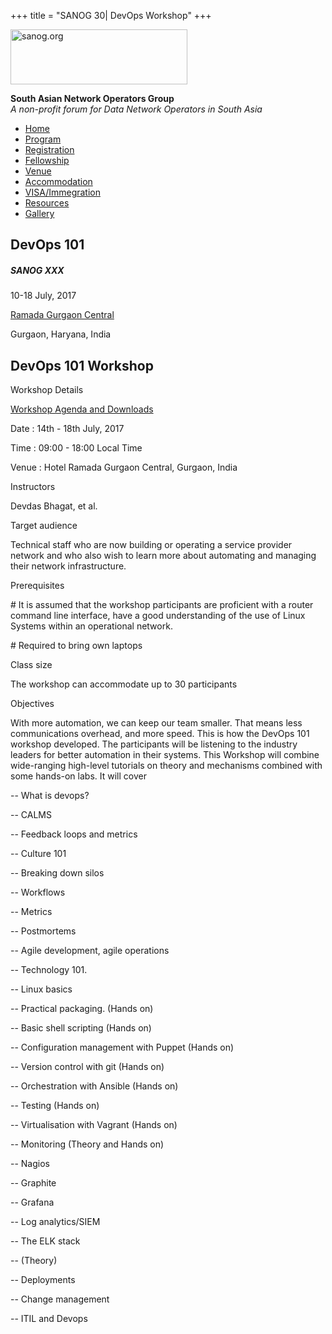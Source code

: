 +++
title = "SANOG 30| DevOps Workshop"
+++

[<img src="../images/logo.jpg" width="283" height="88" alt="sanog.org" />](../index.html)

**South Asian Network Operators Group**  
*A non-profit forum for Data Network Operators in South Asia*

-   [Home](index.html)
-   [Program](program.html)
-   [Registration](reg.html)
-   [Fellowship](fellowship.html)
-   [Venue](venue.html)
-   [Accommodation](accomo.html)
-   [VISA/Immegration](visa.html)
-   [Resources](downloads.html)
-   [Gallery](gallery.html)

DevOps 101
----------

##### SANOG XXX

10-18 July, 2017

[Ramada Gurgaon Central](http://www.ramadagurgaoncentral.com/)

Gurgaon, Haryana, India

  
  
  
  
  
  
  
  
  
  
  
  
  
  
  
  
  
  
  
  
  
  
  
  
  
  
  
  
  
  
  
  
  
  
  
  
  
  
  
  
  
  
  
  
  
  
  
  
  
  
  
  
  
  
  
  
  
  
  
  
  
  
  
  
  
  
  
  
  
  
  

DevOps 101 Workshop
-------------------

 

Workshop Details

[Workshop Agenda and Downloads](devops.html)

Date : 14th - 18th July, 2017

Time : 09:00 - 18:00 Local Time

Venue : Hotel Ramada Gurgaon Central, Gurgaon, India

  

Instructors

Devdas Bhagat, et al.

  

Target audience

Technical staff who are now building or operating a service provider
network and who also wish to learn more about automating and managing
their network infrastructure.

  

Prerequisites

\# It is assumed that the workshop participants are proficient with a
router command line interface, have a good understanding of the use of
Linux Systems within an operational network.

\# Required to bring own laptops

  

Class size

The workshop can accommodate up to 30 participants

  

Objectives

With more automation, we can keep our team smaller. That means less
communications overhead, and more speed. This is how the DevOps 101
workshop developed. The participants will be listening to the industry
leaders for better automation in their systems. This Workshop will
combine wide-ranging high-level tutorials on theory and mechanisms
combined with some hands-on labs. It will cover

  

-- What is devops?

-- CALMS

-- Feedback loops and metrics

  

-- Culture 101

-- Breaking down silos

-- Workflows

-- Metrics

-- Postmortems

-- Agile development, agile operations

  

-- Technology 101.

-- Linux basics

-- Practical packaging. (Hands on)

-- Basic shell scripting (Hands on)

  

-- Configuration management with Puppet (Hands on)

-- Version control with git (Hands on)

-- Orchestration with Ansible (Hands on)

  

-- Testing (Hands on)

-- Virtualisation with Vagrant (Hands on)

  

-- Monitoring (Theory and Hands on)

-- Nagios

-- Graphite

-- Grafana

  

-- Log analytics/SIEM

-- The ELK stack

  

-- (Theory)

-- Deployments

-- Change management

-- ITIL and Devops

 
